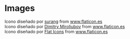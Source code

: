 Images
=============
<div>Icono diseñado por <a href="https://www.flaticon.es/icono-gratis/batalla_1732476?related_item_id=1732476&term=batalla" title="surang">surang</a> from <a href="https://www.flaticon.es/" title="Flaticon">www.flaticon.es</a></div>
<div>Icono diseñado por <a href="https://www.flaticon.es/autores/dimitry-miroliubov" title="Dimitry Miroliubov">Dimitry Miroliubov</a> from <a href="https://www.flaticon.es/" title="Flaticon">www.flaticon.es</a></div>
<div>Icono diseñado por <a href="https://www.flaticon.es/autores/flat-icons" title="Flat Icons">Flat Icons</a> from <a href="https://www.flaticon.es/" title="Flaticon">www.flaticon.es</a></div>
